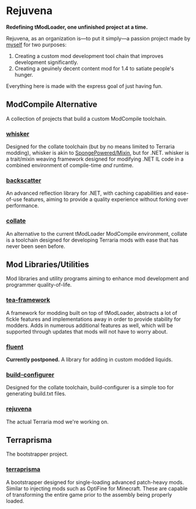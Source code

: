 # Rejuvena
**Redefining tModLoader, one unfinished project at a time.**

Rejuvena, as an organization is—to put it simply—a passion project made by [myself](https://tomat.dev) for two purposes:
1. Creating a custom mod development tool chain that improves development significantly.
2. Creating a geuinely decent content mod for 1.4 to satiate people's hunger.

Everything here is made with the express goal of just having fun.

## ModCompile Alternative
A collection of projects that build a custom ModCompile toolchain.

### [whisker](https://github.com/rejuvena/whisker)
Designed for the collate toolchain (but by no means limited to Terraria modding), whisker is akin to [SpongePowered/Mixin](https://github.com/SpongePowered/Mixin), but for .NET. whisker is a trait/mixin weaving framework designed for modifying .NET IL code in a combined environment of compile-time *and* runtime.

### [backscatter](https://github.com/rejuvena/backscatter)
An advanced reflection library for .NET, with caching capabilities and ease-of-use features, aiming to provide a quality experience without forking over performance.

### [collate](https://github.com/rejuvena/collate)
An alternative to the current tModLoader ModCompile environment, collate is a toolchain designed for developing Terraria mods with ease that has never been seen before.

## Mod Libraries/Utilities
Mod libraries and utility programs aiming to enhance mod development and programmer quality-of-life.

### [tea-framework](https://github.com/rejuvena/tea-framework)
A framework for modding built on top of tModLoader, abstracts a lot of fickle features and implementations away in order to provide stability for modders. Adds in numerous additional features as well, which will be supported through updates that mods will not have to worry about.

### [fluent](https://github.com/rejuvena/fluent)
**Currently postponed.**
A library for adding in custom modded liquids.

<!-- Maybe move this to the toolchain? -->
### [build-configurer](https://github.com/rejuvena/build-configurer)
Designed for the collate toolchain, build-configurer is a simple too for generating build.txt files.

### [rejuvena](https://github.com/rejuvena/rejuvena)
The actual Terraria mod we're working on.

## Terraprisma
The bootstrapper project.

### [terraprisma](https://github.com/rejuvena/terraprisma)
A bootstrapper designed for single-loading advanced patch-heavy mods. Similar to injecting mods such as OptiFine for Minecraft. These are capable of transforming the entire game prior to the assembly being properly loaded.
